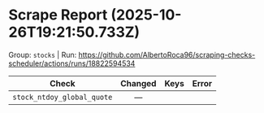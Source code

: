 # Scrape Report (2025-10-26T19:21:50.733Z)

Group: `stocks`  |  Run: https://github.com/AlbertoRoca96/scraping-checks-scheduler/actions/runs/18822594534

| Check | Changed | Keys | Error |
|---|:---:|:--|:--|
| `stock_ntdoy_global_quote` | — |  |  |
